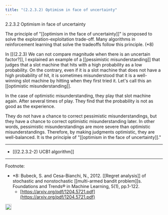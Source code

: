 ```yaml
---
title: "(2.2.3.2) Optimism in face of uncertainty"
---
```


2.2.3.2 Optimism in face of uncertainty

The principle of "[[optimism in the face of uncertainty]]" is proposed to solve the exploration-exploitation trade-off. Many algorithms in reinforcement learning that solve the tradeoffs follow this principle. (*8)

In [[(2.2.3) We can not compare magnitude when there is an uncertain factor?]], I explained an example of a [[pessimistic misunderstanding]] that judges that a slot machine that hits with a high probability as a low probability. On the contrary, even if it is a slot machine that does not have a high probability of hit, it is sometimes misunderstood that it is a well-winning slot machine by hitting when they first tried it. Let's call this an [[optimistic misunderstanding]].

In the case of optimistic misunderstanding, they play that slot machine again. After several times of play. They find that the probability is not as good as the experience.

They do not have a chance to correct pessimistic misunderstandings, but they have a chance to correct optimistic misunderstanding later. In other words, pessimistic misunderstandings are more severe than optimistic misunderstandings. Therefore, by making judgments optimistic, they are well-balanced. It is the principle of "[[optimism in the face of uncertainty]]."

----

- [[(2.2.3.2-2) UCB1 algorithm]]

----

Footnote:

- *8: Bubeck, S. and Cesa-Bianchi, N., 2012. [[Regret analysis]] of stochastic and nonstochastic [[multi-armed bandit problem]]s. Foundations and Trends® in Machine Learning, 5(1), pp.1-122.
    - [https://arxiv.org/pdf/1204.5721.pdf](https://arxiv.org/pdf/1204.5721.pdf)


<img src='https://scrapbox.io/api/pages/nishio/en/icon' alt='en.icon' height="19.5"/>